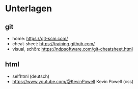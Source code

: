 # Unterlagen

## git

- home: <https://git-scm.com/>
- cheat-sheet: <https://training.github.com/>
- visual, schön: <https://ndpsoftware.com/git-cheatsheet.html>

## html

- selfhtml (deutsch)
- <https://www.youtube.com/@KevinPowell> Kevin Powell (css)
